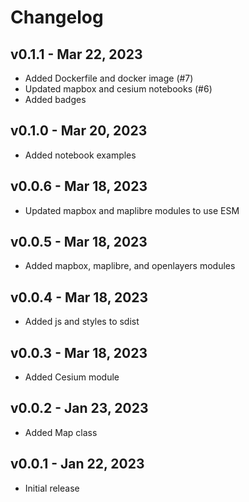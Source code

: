 # Changelog

## v0.1.1 - Mar 22, 2023

-   Added Dockerfile and docker image (#7)
-   Updated mapbox and cesium notebooks (#6)
-   Added badges

## v0.1.0 - Mar 20, 2023

-   Added notebook examples

## v0.0.6 - Mar 18, 2023

-   Updated mapbox and maplibre modules to use ESM

## v0.0.5 - Mar 18, 2023

-   Added mapbox, maplibre, and openlayers modules

## v0.0.4 - Mar 18, 2023

-   Added js and styles to sdist

## v0.0.3 - Mar 18, 2023

-   Added Cesium module

## v0.0.2 - Jan 23, 2023

-   Added Map class

## v0.0.1 - Jan 22, 2023

-   Initial release
